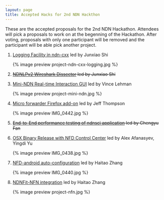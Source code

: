 ```yaml
---
layout: page
title: Accepted Hacks for 2nd NDN Hackthon
---
```


These are the accepted proposals for the 2nd NDN Hackathon. Attendees will pick a proposals to work on at the begenning of the Hackathon. After voting, proposals with only one participant will be removed and the participant will be able pick another project.

1. [Logging Facility in ndn-cxx](https://www.dropbox.com/s/huac1by1zze18f0/logging.pptx?dl=0) 
led by Junxiao Shi

    {% image preview project-ndn-cxx-logging.jpg %}

2. <del>[NDNLPv2 Wireshark Dissector](https://www.dropbox.com/s/vnre1thbipjzd1d/Wireshark.pptx?dl=0) 
led by Junxiao Shi</del>

3. [Mini-NDN Real-time Interaction GUI](https://www.dropbox.com/s/uo5zy875sd6jiqx/minindn-gui-proposal.pptx?dl=0) 
led by Vince Lehman

    {% image preview project-mini-ndn.jpg %}
 
4. [Micro forwarder Firefox add-on](https://www.dropbox.com/s/ywjujmfcj3sxm2w/Micro%20forwarder%20Firefox%20add-on.pptx?dl=0)
led by Jeff Thompson

    {% image preview IMG_0442.jpg %}

5. <del>[End­-to-­End performance testing of ndn­sci application](https://www.dropbox.com/s/5xptnk1y8p0uquq/ndn-sci.pptx?dl=0)
led by Chengyu Fan</del>

6. [OSX Binary Release with NFD Control Center](https://www.dropbox.com/s/lc6zln3ty5ptm1q/ndn-hackathon-osx-binary-release.pptx?dl=0)
led by Alex Afanasyev, Yingdi Yu

    {% image preview IMG_0438.jpg %}

7. [NFD-android auto-configuration](https://www.dropbox.com/s/2y8qp72czzkhxc5/NFD-android%20auto-configuration.pptx?dl=0)
led by Haitao Zhang

    {% image preview IMG_0440.jpg %}
 
8. [NDNFit-NFN integration](https://www.dropbox.com/s/lwzclkd24x22cae/NDNFit%20-%20NFN%20integration.pptx?dl=0)
led by Haitao Zhang

    {% image preview project-nfn.jpg %}
